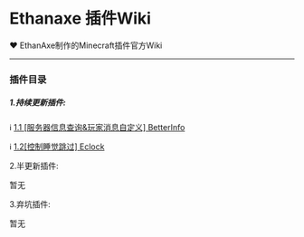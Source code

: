 # Ethanaxe  插件Wiki

:heart: EthanAxe制作的Minecraft插件官方Wiki

------

### 插件目录

##### 1.持续更新插件:

:information_source:  [1.1 [服务器信息查询&玩家消息自定义] BetterInfo](Betterinfo.md)

:information_source:  [1.2[控制睡觉跳过] Eclock](Eclock.md)

2.半更新插件:

暂无

3.弃坑插件:

暂无



